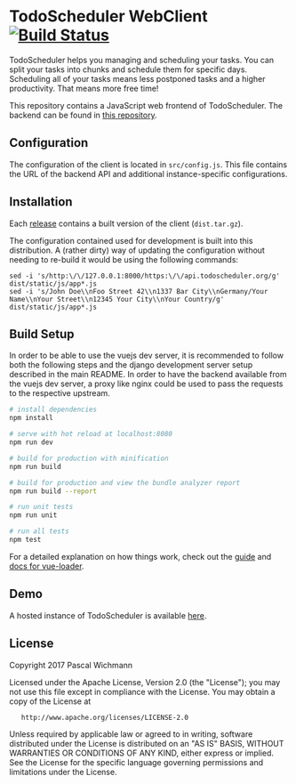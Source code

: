 TodoScheduler WebClient [![Build Status](https://travis-ci.org/wichmannpas/todoscheduler-webclient.svg?branch=master)](https://travis-ci.org/wichmannpas/todoscheduler-webclient)
=================================================================================================================================================================================

TodoScheduler helps you managing and scheduling your tasks. You can split your tasks into chunks and schedule them for specific days.
Scheduling all of your tasks means less postponed tasks and a higher productivity. That means more free time!

This repository contains a JavaScript web frontend of TodoScheduler.
The backend can be found in [this repository](https://github.com/wichmannpas/todoscheduler).

Configuration
-------------

The configuration of the client is located in `src/config.js`.
This file contains the URL of the backend API and additional instance-specific configurations.

Installation
------------

Each [release](https://github.com/wichmannpas/todoscheduler-webclient/releases) contains a built version of the client (`dist.tar.gz`).

The configuration contained used for development is built into this distribution. A (rather dirty) way of updating the configuration without needing to re-build it would be using the following commands:

    sed -i 's/http:\/\/127.0.0.1:8000/https:\/\/api.todoscheduler.org/g' dist/static/js/app*.js
    sed -i 's/John Doe\\nFoo Street 42\\n1337 Bar City\\nGermany/Your Name\\nYour Street\\n12345 Your City\\nYour Country/g' dist/static/js/app*.js

Build Setup
-----------

In order to be able to use the vuejs dev server, it is recommended to follow both the following steps and the django development server setup described in the main README.
In order to have the backend available from the vuejs dev server, a proxy like nginx could be used to pass the requests to the respective upstream.

``` bash
# install dependencies
npm install

# serve with hot reload at localhost:8080
npm run dev

# build for production with minification
npm run build

# build for production and view the bundle analyzer report
npm run build --report

# run unit tests
npm run unit

# run all tests
npm test
```

For a detailed explanation on how things work, check out the [guide](http://vuejs-templates.github.io/webpack/) and [docs for vue-loader](http://vuejs.github.io/vue-loader).

Demo
----

A hosted instance of TodoScheduler is available [here](https://todoscheduler.org).

License
-------

Copyright 2017 Pascal Wichmann

   Licensed under the Apache License, Version 2.0 (the "License");
   you may not use this file except in compliance with the License.
   You may obtain a copy of the License at

       http://www.apache.org/licenses/LICENSE-2.0

   Unless required by applicable law or agreed to in writing, software
   distributed under the License is distributed on an "AS IS" BASIS,
   WITHOUT WARRANTIES OR CONDITIONS OF ANY KIND, either express or implied.
   See the License for the specific language governing permissions and
   limitations under the License.
